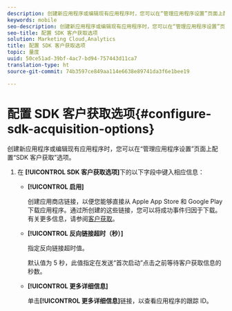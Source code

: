 ```yaml
---
description: 创建新应用程序或编辑现有应用程序时，您可以在“管理应用程序设置”页面上配置“SDK 客户获取”选项。
keywords: mobile
seo-description: 创建新应用程序或编辑现有应用程序时，您可以在“管理应用程序设置”页面上配置“SDK 客户获取”选项。
seo-title: 配置 SDK 客户获取选项
solution: Marketing Cloud,Analytics
title: 配置 SDK 客户获取选项
topic: 量度
uuid: 50ce51ad-39bf-4ac7-bd94-757443d11ca7
translation-type: ht
source-git-commit: 74b3597ce849aa114e6638e89741da3f6e1bee19

---
```



# 配置 SDK 客户获取选项{#configure-sdk-acquisition-options}

创建新应用程序或编辑现有应用程序时，您可以在“管理应用程序设置”页面上配置“SDK 客户获取”选项。

1. 在 **[!UICONTROL SDK 客户获取选项]**&#x200B;下的以下字段中键入相应信息：

   * **[!UICONTROL 启用]**

      创建应用商店链接，以便您能够直接从 Apple App Store 和 Google Play 下载应用程序。通过所创建的这些链接，您可以将成功事件归因于下载。有关更多信息，请参阅[客户获取](//help/using/acquisition-main/acquisition-main.md)。

   * **[!UICONTROL 反向链接超时（秒）]**

      指定反向链接超时值。

      默认值为 5 秒，此值指定在发送“首次启动”点击之前等待客户获取信息的秒数。

   * **[!UICONTROL 更多详细信息]**

      单击&#x200B;**[!UICONTROL 更多详细信息]**&#x200B;链接，以查看应用程序的跟踪 ID。
